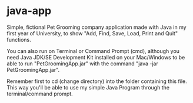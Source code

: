 # java-app

Simple, fictional Pet Grooming company application made with Java in my first year of University, to show "Add, Find, Save, Load, Print and Quit" functions.

You can also run on Terminal or Command Prompt (cmd), although you need Java JDK/SE Development Kit installed on your Mac/Windows to be able to run "PetGroomingApp.jar" with the command "java -jar PetGroomingApp.jar". 

Remember first to cd (change directory) into the folder containing this file. This way you'll be able to use my simple Java Program through the terminal/command prompt.
